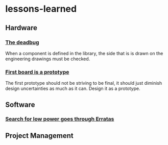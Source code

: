 # lessons-learned

## Hardware

### [The deadbug](1.md)
When a component is defined in the library, the side that is is drawn on the engineering drawings must be checked.

### [First board is a prototype](2.md)
The first prototype should not be striving to be final, it should just diminish design uncertainties as much as it can. Design it as a prototype.

## Software 

### [Search for low power goes through Erratas](3.md)

## Project Management
